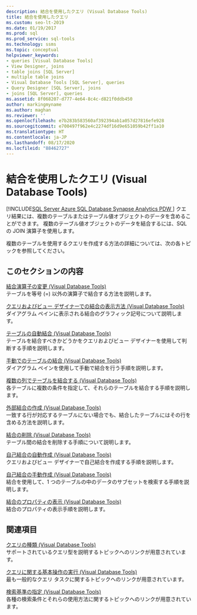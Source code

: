 ```yaml
---
description: 結合を使用したクエリ (Visual Database Tools)
title: 結合を使用したクエリ
ms.custom: seo-lt-2019
ms.date: 01/19/2017
ms.prod: sql
ms.prod_service: sql-tools
ms.technology: ssms
ms.topic: conceptual
helpviewer_keywords:
- queries [Visual Database Tools]
- View Designer, joins
- table joins [SQL Server]
- multiple table joins
- Visual Database Tools [SQL Server], queries
- Query Designer [SQL Server], joins
- joins [SQL Server], queries
ms.assetid: 8f068207-d777-4e64-8c4c-d821f0ddb450
author: markingmyname
ms.author: maghan
ms.reviewer: ''
ms.openlocfilehash: e7b283b583560af392394ab1a057d27816efe928
ms.sourcegitcommit: e700497f962e4c2274df16d9e651059b42ff1a10
ms.translationtype: HT
ms.contentlocale: ja-JP
ms.lasthandoff: 08/17/2020
ms.locfileid: "88462727"
---
```

# <a name="query-with-joins-visual-database-tools"></a>結合を使用したクエリ (Visual Database Tools)
[!INCLUDE[SQL Server Azure SQL Database Synapse Analytics PDW ](../../includes/applies-to-version/sql-asdb-asdbmi-asa-pdw.md)]
クエリ結果には、複数のテーブルまたはテーブル値オブジェクトのデータを含めることができます。 複数のテーブル値オブジェクトのデータを結合するには、SQL の JOIN 演算子を使用します。  
  
複数のテーブルを使用するクエリを作成する方法の詳細については、次の各トピックを参照してください。  
  
## <a name="in-this-section"></a>このセクションの内容  
[結合演算子の変更 (Visual Database Tools)](../../ssms/visual-db-tools/modify-join-operators-visual-database-tools.md)  
テーブルを等号 (=) 以外の演算子で結合する方法を説明します。  
  
[クエリおよびビュー デザイナーでの結合の表示方法 (Visual Database Tools)](../../ssms/visual-db-tools/how-the-query-and-view-designer-represents-joins-visual-database-tools.md)  
ダイアグラム ペインに表示される結合のグラフィック記号について説明します。  
  
[テーブルの自動結合 (Visual Database Tools)](../../ssms/visual-db-tools/join-tables-automatically-visual-database-tools.md)  
テーブルを結合すべきかどうかをクエリおよびビュー デザイナーを使用して判断する手順を説明します。  
  
[手動でのテーブルの結合 (Visual Database Tools)](../../ssms/visual-db-tools/join-tables-manually-visual-database-tools.md)  
ダイアグラム ペインを使用して手動で結合を行う手順を説明します。  
  
[複数の列でテーブルを結合する (Visual Database Tools)](../../ssms/visual-db-tools/join-tables-on-multiple-columns-visual-database-tools.md)  
各テーブルに複数の条件を指定して、それらのテーブルを結合する手順を説明します。  
  
[外部結合の作成 (Visual Database Tools)](../../ssms/visual-db-tools/create-outer-joins-visual-database-tools.md)  
一致する行が対応するテーブルにない場合でも、結合したテーブルにはその行を含める方法を説明します。  
  
[結合の削除 (Visual Database Tools)](../../ssms/visual-db-tools/remove-joins-visual-database-tools.md)  
テーブル間の結合を削除する手順について説明します。  
  
[自己結合の自動作成 (Visual Database Tools)](../../ssms/visual-db-tools/create-self-joins-automatically-visual-database-tools.md)  
クエリおよびビュー デザイナーで自己結合を作成する手順を説明します。  
  
[自己結合の手動作成 (Visual Database Tools)](../../ssms/visual-db-tools/create-self-joins-manually-visual-database-tools.md)  
結合を使用して、1 つのテーブルの中のデータのサブセットを検索する手順を説明します。  
  
[結合のプロパティの表示 (Visual Database Tools)](../../ssms/visual-db-tools/view-join-properties-visual-database-tools.md)  
結合のプロパティの表示手順を説明します。  
  
## <a name="related-sections"></a>関連項目  
[クエリの種類 (Visual Database Tools)](../../ssms/visual-db-tools/types-of-queries-visual-database-tools.md)  
サポートされているクエリ型を説明するトピックへのリンクが用意されています。  
  
[クエリに関する基本操作の実行 (Visual Database Tools)](../../ssms/visual-db-tools/perform-basic-operations-with-queries-visual-database-tools.md)  
最も一般的なクエリ タスクに関するトピックへのリンクが用意されています。  
  
[検索基準の指定 (Visual Database Tools)](../../ssms/visual-db-tools/specify-search-criteria-visual-database-tools.md)  
各種の検索条件とそれらの使用方法に関するトピックへのリンクが用意されています。  
  
